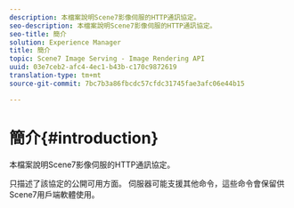 ```yaml
---
description: 本檔案說明Scene7影像伺服的HTTP通訊協定。
seo-description: 本檔案說明Scene7影像伺服的HTTP通訊協定。
seo-title: 簡介
solution: Experience Manager
title: 簡介
topic: Scene7 Image Serving - Image Rendering API
uuid: 03e7ceb2-afc4-4ec1-b43b-c170c9872619
translation-type: tm+mt
source-git-commit: 7bc7b3a86fbcdc57cfdc31745fae3afc06e44b15

---
```



# 簡介{#introduction}

本檔案說明Scene7影像伺服的HTTP通訊協定。

只描述了該協定的公開可用方面。 伺服器可能支援其他命令，這些命令會保留供Scene7用戶端軟體使用。
